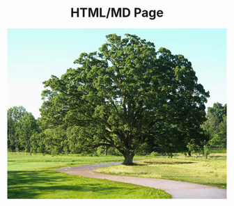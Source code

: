<h1 align="center">HTML/MD Page</h1>  
<img src ="https://github.com/MahekKBhatt/KNES381/blob/b7cb67a633b59fe93f7a86182ae60fa25fdd7d08/tree.jpg" style="float:right;"> 
